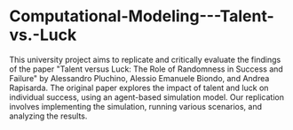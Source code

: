 # Computational-Modeling---Talent-vs.-Luck

This university project aims to replicate and critically evaluate the findings of the paper "Talent versus Luck: The Role of Randomness in Success and Failure" by Alessandro Pluchino, Alessio Emanuele Biondo, and Andrea Rapisarda. The original paper explores the impact of talent and luck on individual success, using an agent-based simulation model. Our replication involves implementing the simulation, running various scenarios, and analyzing the results.
